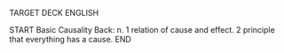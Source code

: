TARGET DECK
ENGLISH

START
Basic
Causality
Back: n. 1 relation of cause and effect. 2 principle that everything has a cause.
END
